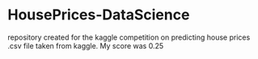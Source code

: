 # HousePrices-DataScience
repository created for the kaggle competition on predicting house prices
.csv file taken from kaggle. 
My score was 0.25

